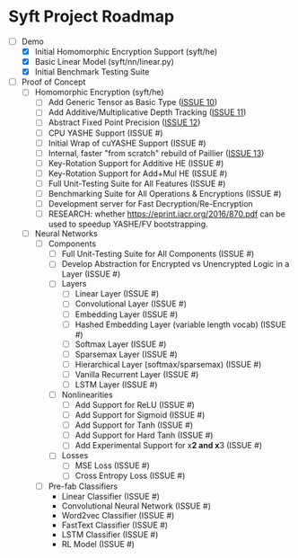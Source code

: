# Syft Project Roadmap


- [ ] Demo
    - [x] Initial Homomorphic Encryption Support (syft/he)
    - [x] Basic Linear Model (syft/nn/linear.py)
    - [x] Initial Benchmark Testing Suite
- [ ] Proof of Concept
    - [ ] Homomorphic Encryption (syft/he)
      - [ ] Add Generic Tensor as Basic Type ([ISSUE 10](https://github.com/OpenMined/Syft/issues/10))
      - [ ] Add Additive/Multiplicative Depth Tracking ([ISSUE 11](https://github.com/OpenMined/Syft/issues/11))
      - [ ] Abstract Fixed Point Precision ([ISSUE 12](https://github.com/OpenMined/Syft/issues/12))
      - [ ] CPU YASHE Support (ISSUE #)
      - [ ] Initial Wrap of cuYASHE Support (ISSUE #)
      - [ ] Internal, faster "from scratch" rebuild of Paillier ([ISSUE 13](https://github.com/OpenMined/Syft/issues/13))
      - [ ] Key-Rotation Support for Additive HE (ISSUE #)
      - [ ] Key-Rotation Support for Add+Mul HE (ISSUE #)
      - [ ] Full Unit-Testing Suite for All Features (ISSUE #)
      - [ ] Benchmarking Suite for All Operations & Encryptions (ISSUE #)
      - [ ] Development server for Fast Decryption/Re-Encryption
      - [ ] RESEARCH: whether https://eprint.iacr.org/2016/870.pdf can be used to speedup YASHE/FV bootstrapping.
    - [ ] Neural Networks
      - [ ] Components
        - [ ] Full Unit-Testing Suite for All Components (ISSUE #)
        - [ ] Develop Abstraction for Encrypted vs Unencrypted Logic in a Layer (ISSUE #)
        - [ ] Layers
          - [ ] Linear Layer (ISSUE #)
          - [ ] Convolutional Layer (ISSUE #)
          - [ ] Embedding Layer (ISSUE #)
          - [ ] Hashed Embedding Layer (variable length vocab) (ISSUE #)  
          - [ ] Softmax Layer (ISSUE #)
          - [ ] Sparsemax Layer (ISSUE #)
          - [ ] Hierarchical Layer (softmax/sparsemax) (ISSUE #)
          - [ ] Vanilla Recurrent Layer (ISSUE #)
          - [ ] LSTM Layer (ISSUE #)
        - [ ] Nonlinearities
          - [ ] Add Support for ReLU (ISSUE #)
          - [ ] Add Support for Sigmoid (ISSUE #)
          - [ ] Add Support for Tanh (ISSUE #)
          - [ ] Add Support for Hard Tanh (ISSUE #)
          - [ ] Add Experimental Support for x**2 and x**3 (ISSUE #)
        - [ ] Losses
          - [ ] MSE Loss (ISSUE #)
          - [ ] Cross Entropy Loss (ISSUE #)
      - [ ] Pre-fab Classifiers
        - Linear Classifier (ISSUE #)
        - Convolutional Neural Network (ISSUE #)
        - Word2vec Classifier (ISSUE #)
        - FastText Classifier (ISSUE #)
        - LSTM Classifier (ISSUE #)
        - RL Model (ISSUE #)
